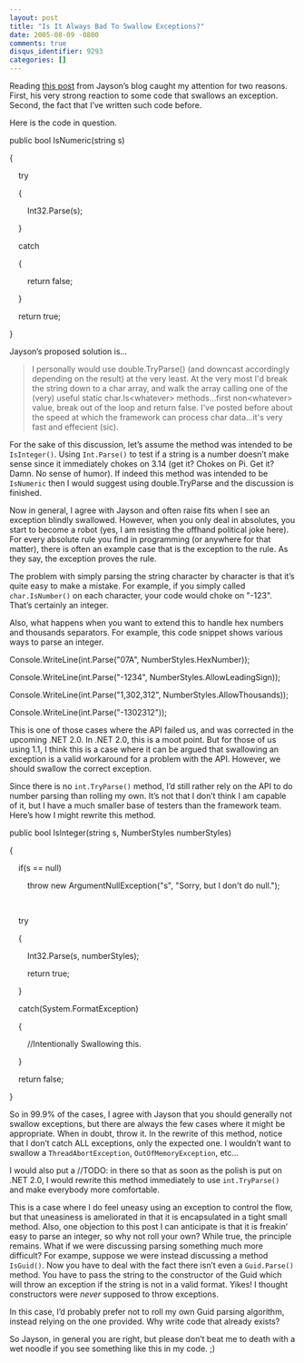 ```yaml
---
layout: post
title: "Is It Always Bad To Swallow Exceptions?"
date: 2005-08-09 -0800
comments: true
disqus_identifier: 9293
categories: []
---
```

Reading [this
post](http://jaysonknight.com/blog/archive/2005/08/10/1736.aspx) from
Jayson’s blog caught my attention for two reasons. First, his very
strong reaction to some code that swallows an exception. Second, the
fact that I’ve written such code before.

Here is the code in question.

public bool IsNumeric(string s)

{

    try

    {

        Int32.Parse(s);

    }

    catch

    {

        return false;

    }

    return true;

}

Jayson’s proposed solution is...

> I personally would use double.TryParse() (and downcast accordingly
> depending on the result) at the very least. At the very most I'd break
> the string down to a char array, and walk the array calling one of the
> (very) useful static char.Is\<whatever\> methods…first non\<whatever\>
> value, break out of the loop and return false. I've posted before
> about the speed at which the framework can process char data…it's very
> fast and effecient (sic).

For the sake of this discussion, let’s assume the method was intended to
be `IsInteger()`. Using `Int.Parse()` to test if a string is a number
doesn’t make sense since it immediately chokes on 3.14 (get it? Chokes
on Pi. Get it? Damn. No sense of humor). If indeed this method was
intended to be `IsNumeric` then I would suggest using double.TryParse
and the discussion is finished.

Now in general, I agree with Jayson and often raise fits when I see an
exception blindly swallowed. However, when you only deal in absolutes,
you start to become a robot (yes, I am resisting the offhand political
joke here). For every absolute rule you find in programming (or anywhere
for that matter), there is often an example case that is the exception
to the rule. As they say, the exception proves the rule.

The problem with simply parsing the string character by character is
that it’s quite easy to make a mistake. For example, if you simply
called `char.IsNumber()` on each character, your code would choke on
"-123". That’s certainly an integer.

Also, what happens when you want to extend this to handle hex numbers
and thousands separators. For example, this code snippet shows various
ways to parse an integer.

Console.WriteLine(int.Parse("07A", NumberStyles.HexNumber));

Console.WriteLine(int.Parse("-1234", NumberStyles.AllowLeadingSign));

Console.WriteLine(int.Parse("1,302,312", NumberStyles.AllowThousands));

Console.WriteLine(int.Parse("-1302312"));

This is one of those cases where the API failed us, and was corrected in
the upcoming .NET 2.0. In .NET 2.0, this is a moot point. But for those
of us using 1.1, I think this is a case where it can be argued that
swallowing an exception is a valid workaround for a problem with the
API. However, we should swallow the correct exception.

Since there is no `int.TryParse()` method, I’d still rather rely on the
API to do number parsing than rolling my own. It’s not that I don’t
think I am capable of it, but I have a much smaller base of testers than
the framework team. Here’s how I might rewrite this method.

public bool IsInteger(string s, NumberStyles numberStyles)

{

    if(s == null)

        throw new ArgumentNullException("s", "Sorry, but I don't do
null.");

 

    try

    {

        Int32.Parse(s, numberStyles);

        return true;

    }

    catch(System.FormatException)

    {

        //Intentionally Swallowing this.

    }

    return false;

}

So in 99.9% of the cases, I agree with Jayson that you should generally
not swallow exceptions, but there are always the few cases where it
might be appropriate. When in doubt, throw it. In the rewrite of this
method, notice that I don’t catch ALL exceptions, only the expected one.
I wouldn’t want to swallow a `ThreadAbortException`,
`OutOfMemoryException`, etc...

I would also put a //TODO: in there so that as soon as the polish is put
on .NET 2.0, I would rewrite this method immediately to use
`int.TryParse()` and make everybody more comfortable.

This is a case where I do feel uneasy using an exception to control the
flow, but that uneasiness is ameliorated in that it is encapsulated in a
tight small method. Also, one objection to this post I can anticipate is
that it is freakin’ easy to parse an integer, so why not roll your own?
While true, the principle remains. What if we were discussing parsing
something much more difficult? For exampe, suppose we were instead
discussing a method `IsGuid()`. Now you have to deal with the fact there
isn’t even a `Guid.Parse()` method. You have to pass the string to the
constructor of the Guid which will throw an exception if the string is
not in a valid format. Yikes! I thought constructors were *never*
supposed to throw exceptions.

In this case, I’d probably prefer not to roll my own Guid parsing
algorithm, instead relying on the one provided. Why write code that
already exists?

So Jayson, in general you are right, but please don’t beat me to death
with a wet noodle if you see something like this in my code. ;)

